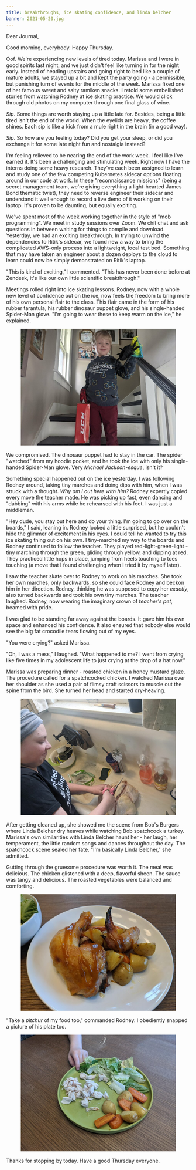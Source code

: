 ```yaml
---
title: breakthroughs, ice skating confidence, and linda belcher
banner: 2021-05-20.jpg
---
```


Dear Journal,

Good morning, everybody.  Happy Thursday.

Oof.  We're experiencing new levels of tired today.  Marissa and I
were in good spirits last night, and we just didn't feel like turning
in for the night early.  Instead of heading upstairs and going right
to bed like a couple of mature adults, we stayed up a bit and kept the
party going - a permissible, but punishing turn of events for the
middle of the week.  Marissa fixed one of her famous sweet and salty
ramiken snacks.  I retold some embellished stories from watching
Rodney at ice skating practice.  We would click through old photos on
my computer through one final glass of wine.

_Sip_.  Some things are worth staying up a little late for.  Besides,
being a little tired isn't the end of the world.  When the eyelids are
heavy, the coffee shines.  Each sip is like a kick from a mule right
in the brain (in a good way).

_Sip_.  So how are you feeling today?  Did you get your sleep, or did
you exchange it for some late night fun and nostalgia instead?

I'm feeling relieved to be nearing the end of the work week.  I feel
like I've earned it.  It's been a challenging and stimulating week.
Right now I have the interns doing some heavy research.  They've each
been assigned to learn and study one of the few competing Kubernetes
sidecar options floating around in our code at work.  In these
"reconnaissance missions" (being a secret management team, we're
giving everything a light-hearted James Bond thematic twist), they
need to reverse engineer their sidecar and understand it well enough
to record a live demo of it working on their laptop.  It's proven to
be daunting, but equally exciting.

We've spent most of the week working together in the style of "mob
programming".  We meet in study sessions over Zoom.  We chit chat and
ask questions in between waiting for things to compile and download.
Yesterday, we had an exciting breakthrough.  In trying to unwind the
dependencies to Ritik's sidecar, we found new a way to bring the
complicated AWS-only process into a lightweight, local test bed.
Something that may have taken an engineer about a dozen deploys to the
cloud to learn could now be simply demonstrated on Ritik's laptop.

"This is kind of exciting," I commented.  "This has never been done
before at Zendesk, it's like our own little scientific breakthrough."

Meetings rolled right into ice skating lessons.  Rodney, now with a
whole new level of confidence out on the ice, now feels the freedom to
bring more of his own personal flair to the class.  This flair came in
the form of his rubber tarantula, his rubber dinosaur puppet glove,
and his single-handed Spider-Man glove.  "I'm going to wear these to
keep warm on the ice," he explained.

<figure>
  <a href="/images/2021-05-20-skating.jpg">
    <img alt="skating" src="/images/2021-05-20-skating.jpg"/>
  </a>
</figure>

We compromised.  The dinosaur puppet had to stay in the car.  The
spider "watched" from my hoodie pocket, and he took the ice with only
his single-handed Spider-Man glove.  Very _Michael Jackson-esque_,
isn't it?

Something special happened out on the ice yesterday.  I was following
Rodney around, taking tiny marches and doing dips with him, when I was
struck with a thought.  _Why am I out here with him?_  Rodney expertly
copied every move the teacher made.  He was picking up fast, even
dancing and "dabbing" with his arms while he rehearsed with his feet.
I was just a middleman.

"Hey dude, you stay out here and do your thing.  I'm going to go over
on the boards," I said, leaning in.  Rodney looked a little surprised,
but he couldn't hide the glimmer of excitement in his eyes.  I could
tell he wanted to try this ice skating thing out on his own.  I
tiny-marched my way to the boards and Rodney continued to follow the
teacher.  They played red-light-green-light - tiny marching through
the green, gliding through yellow, and dipping at red.  They practiced
little hops in place, jumping from heels touching to toes touching (a
move that I found challenging when I tried it by myself later).

I saw the teacher skate over to Rodney to work on his marches.  She
took her own marches, only backwards, so she could face Rodney and
beckon him in her direction.  Rodney, thinking he was supposed to copy
her _exactly_, also turned backwards and took his own tiny marches.
The teacher laughed.  Rodney, now wearing the imaginary crown of
_teacher's pet_, beamed with pride.

I was glad to be standing far away against the boards.  It gave him
his own space and enhanced his confidence.  It also ensured that
nobody else would see the big fat crocodile tears flowing out of my
eyes.

"You were crying?" asked Marissa.

"Oh, I was a mess," I laughed.  "What happened to me?  I went from
crying like five times in my adolescent life to just crying at the
drop of a hat now."

Marissa was preparing dinner - roasted chicken in a honey mustard
glaze.  The procedure called for a spatchcocked chicken.  I watched
Marissa over her shoulder as she used a pair of flimsy craft scissors
to muscle out the spine from the bird.  She turned her head and
started dry-heaving.

<figure>
  <a href="/images/2021-05-20-spatchcock.jpg">
    <img alt="spatchcock" src="/images/2021-05-20-spatchcock.jpg"/>
  </a>
</figure>

After getting cleaned up, she showed me the scene from Bob's Burgers
where Linda Belcher dry heaves while watching Bob spatchcock a turkey.
Marissa's own similarities with Linda Belcher haunt her - her laugh,
her temperament, the little random songs and dances throughout the
day.  The spatchcock scene sealed her fate.  "I'm basically Linda
Belcher," she admitted.

Gutting through the gruesome procedure was worth it.  The meal was
delicious.  The chicken glistened with a deep, flavorful sheen.  The
sauce was tangy and delicious.  The roasted vegetables were balanced
and comforting.

<figure>
  <a href="/images/2021-05-20-meal.jpg">
    <img alt="meal" src="/images/2021-05-20-meal.jpg"/>
  </a>
</figure>

"Take a _pitchur_ of my food too," commanded Rodney.  I obediently
snapped a picture of his plate too.

<figure>
  <a href="/images/2021-05-20-my-food-too.jpg">
    <img alt="my-food-too" src="/images/2021-05-20-my-food-too.jpg"/>
  </a>
</figure>

Thanks for stopping by today.  Have a good Thursday everyone.
